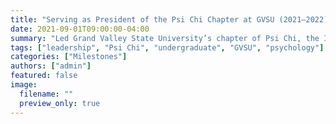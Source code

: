 ```yaml
---
title: "Serving as President of the Psi Chi Chapter at GVSU (2021–2022)"
date: 2021-09-01T09:00:00-04:00
summary: "Led Grand Valley State University’s chapter of Psi Chi, the International Honor Society in Psychology, during my senior year."
tags: ["leadership", "Psi Chi", "undergraduate", "GVSU", "psychology"]
categories: ["Milestones"]
authors: ["admin"]
featured: false
image:
  filename: ""
  preview_only: true
---
```


